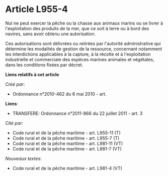 # Article L955-4

Nul ne peut exercer la pêche ou la chasse aux animaux marins ou se livrer à l'exploitation des produits de la mer, que ce
soit à terre ou à bord des navires, sans avoir obtenu une autorisation. 

Ces autorisations sont délivrées ou retirées par l'autorité administrative qui détermine les modalités de gestion de la
ressource, concernant notamment les interdictions applicables à la capture, à la récolte et à l'exploitation industrielle et
commerciale des espèces marines animales et végétales, dans les conditions fixées par décret.

**Liens relatifs à cet article**

_Créé par_:

  - Ordonnance n°2010-462 du 6 mai 2010 - art.

**Liens**:

  - TRANSFERE: Ordonnance n°2011-866 du 22 juillet 2011 - art. 3

_Cité par_:

  - Code rural et de la pêche maritime - art. L955-11 (T)
  - Code rural et de la pêche maritime - art. L955-7 (T)
  - Code rural et de la pêche maritime - art. L981-11 (VT)
  - Code rural et de la pêche maritime - art. L981-7 (VT)

_Nouveaux textes_:

  - Code rural et de la pêche maritime - art. L981-4 (VT)
